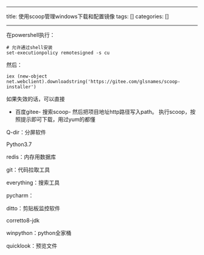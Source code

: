 
--- 
title:  使用scoop管理windows下载和配置镜像 
tags: []
categories: [] 

---
在powershell执行：

```
# 允许通过shell安装
set-executionpolicy remotesigned -s cu

```

然后：

```
iex (new-object net.webclient).downloadstring('https://gitee.com/glsnames/scoop-installer')

```

如果失效的话，可以直接
- 百度gitee- 搜索scoop- 然后把项目地址http路径写入path。
执行scoop，按照提示即可下载，用过yum的都懂

Q-dir：分屏软件

Python3.7

redis：内存用数据库

git：代码拉取工具

everything：搜索工具

pycharm：

ditto：剪贴板监控软件

corretto8-jdk

winpython：python全家桶

quicklook：预览文件
